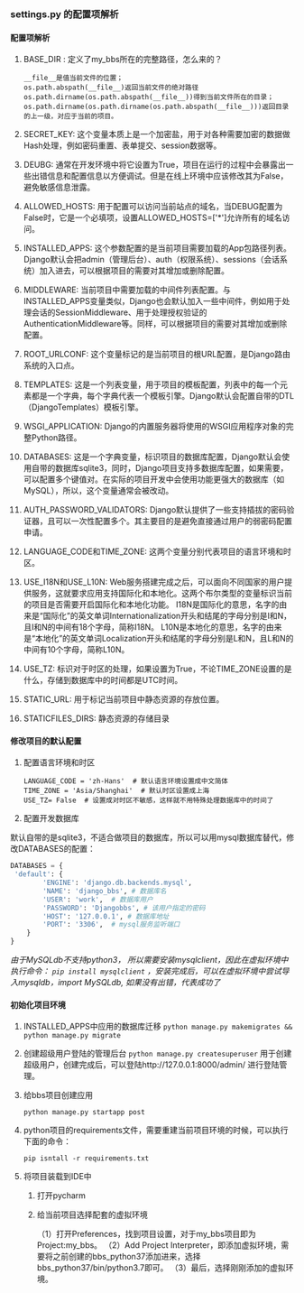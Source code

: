 ### settings.py 的配置项解析 

#### 配置项解析

1. BASE_DIR : 定义了my_bbs所在的完整路径，怎么来的？

   ```text
   __file__是值当前文件的位置；
   os.path.abspath(__file__)返回当前文件的绝对路径
   os.path.dirname(os.path.abspath(__file__))得到当前文件所在的目录；
   os.path.dirname(os.path.dirname(os.path.abspath(__file__)))返回目录的上一级，对应于当前的项目。
   ```

2. SECRET_KEY: 这个变量本质上是一个加密盐，用于对各种需要加密的数据做Hash处理，例如密码重置、表单提交、session数据等。

3. DEUBG: 通常在开发环境中将它设置为True，项目在运行的过程中会暴露出一些出错信息和配置信息以方便调试。但是在线上环境中应该修改其为False，避免敏感信息泄露。

4. ALLOWED_HOSTS: 用于配置可以访问当前站点的域名，当DEBUG配置为False时，它是一个必填项，设置ALLOWED_HOSTS=['*']允许所有的域名访问。

5.  INSTALLED_APPS: 这个参数配置的是当前项目需要加载的App包路径列表。Django默认会把admin（管理后台）、auth（权限系统）、sessions（会话系统）加入进去，可以根据项目的需要对其增加或删除配置。

6. MIDDLEWARE: 当前项目中需要加载的中间件列表配置。与INSTALLED_APPS变量类似，Django也会默认加入一些中间件，例如用于处理会话的SessionMiddleware、用于处理授权验证的AuthenticationMiddleware等。同样，可以根据项目的需要对其增加或删除配置。

7. ROOT_URLCONF: 这个变量标记的是当前项目的根URL配置，是Django路由系统的入口点。

8. TEMPLATES: 这是一个列表变量，用于项目的模板配置，列表中的每一个元素都是一个字典，每个字典代表一个模板引擎。Django默认会配置自带的DTL（DjangoTemplates）模板引擎。

9. WSGI_APPLICATION: Django的内置服务器将使用的WSGI应用程序对象的完整Python路径。

10. DATABASES: 这是一个字典变量，标识项目的数据库配置，Django默认会使用自带的数据库sqlite3，同时，Django项目支持多数据库配置，如果需要，可以配置多个键值对。在实际的项目开发中会使用功能更强大的数据库（如MySQL），所以，这个变量通常会被改动。

11. AUTH_PASSWORD_VALIDATORS:  Django默认提供了一些支持插拔的密码验证器，且可以一次性配置多个。其主要目的是避免直接通过用户的弱密码配置申请。

12. LANGUAGE_CODE和TIME_ZONE: 这两个变量分别代表项目的语言环境和时区。

13. USE_I18N和USE_L10N: 
    Web服务搭建完成之后，可以面向不同国家的用户提供服务，这就要求应用支持国际化和本地化。这两个布尔类型的变量标识当前的项目是否需要开启国际化和本地化功能。
    I18N是国际化的意思，名字的由来是“国际化”的英文单词Internationalization开头和结尾的字母分别是I和N，且I和N的中间有18个字母，简称I18N。
    L10N是本地化的意思，名字的由来是“本地化”的英文单词Localization开头和结尾的字母分别是L和N，且L和N的中间有10个字母，简称L10N。

14. USE_TZ:  标识对于时区的处理，如果设置为True，不论TIME_ZONE设置的是什么，存储到数据库中的时间都是UTC时间。

15. STATIC_URL:  用于标记当前项目中静态资源的存放位置。

16. STATICFILES_DIRS: 静态资源的存储目录



#### 修改项目的默认配置

1. 配置语言环境和时区

   ```text
   LANGUAGE_CODE = 'zh-Hans'  # 默认语言环境设置成中文简体
   TIME_ZONE = 'Asia/Shanghai'  # 默认时区设置成上海
   USE_TZ= False  # 设置成对时区不敏感，这样就不用特殊处理数据库中的时间了
   
   ```

2.  配置开发数据库

   默认自带的是sqlite3，不适合做项目的数据库，所以可以用mysql数据库替代，修改DATABASES的配置：

   ```python
   DATABASES = {
   	'default': {
           'ENGINE': 'django.db.backends.mysql',
           'NAME': 'django_bbs', # 数据库名
           'USER': 'work',  # 数据库用户
           'PASSWORD': 'Djangobbs', # 该用户指定的密码
           'HOST': '127.0.0.1', # 数据库地址
           'PORT': '3306',  # mysql服务监听端口
       }
   }
   ```

   *由于MySQLdb不支持python3， 所以需要安装mysqlclient，因此在虚拟环境中执行命令： `pip install mysqlclient` ，安装完成后，可以在虚拟环境中尝试导入mysqldb，import MySQLdb, 如果没有出错，代表成功了*   

#### 初始化项目环境

1. INSTALLED_APPS中应用的数据库迁移 `python manage.py makemigrates && python manage.py migrate` 

2. 创建超级用户登陆的管理后台 `python manage.py createsuperuser` 用于创建超级用户，创建完成后，可以登陆http://127.0.0.1:8000/admin/  进行登陆管理。

3. 给bbs项目创建应用

   `python manage.py startapp post`  

4. python项目的requirements文件，需要重建当前项目环境的时候，可以执行下面的命令：

   `pip isntall -r requirements.txt`

5. 将项目装载到IDE中

   1. 打开pycharm

   2. 给当前项目选择配套的虚拟环境

      （1）打开Preferences，找到项目设置，对于my_bbs项目即为Project:my_bbs。
      （2）Add Project Interpreter，即添加虚拟环境，需要将之前创建的bbs_python37添加进来，选择bbs_python37/bin/python3.7即可。
      （3）最后，选择刚刚添加的虚拟环境。

      

